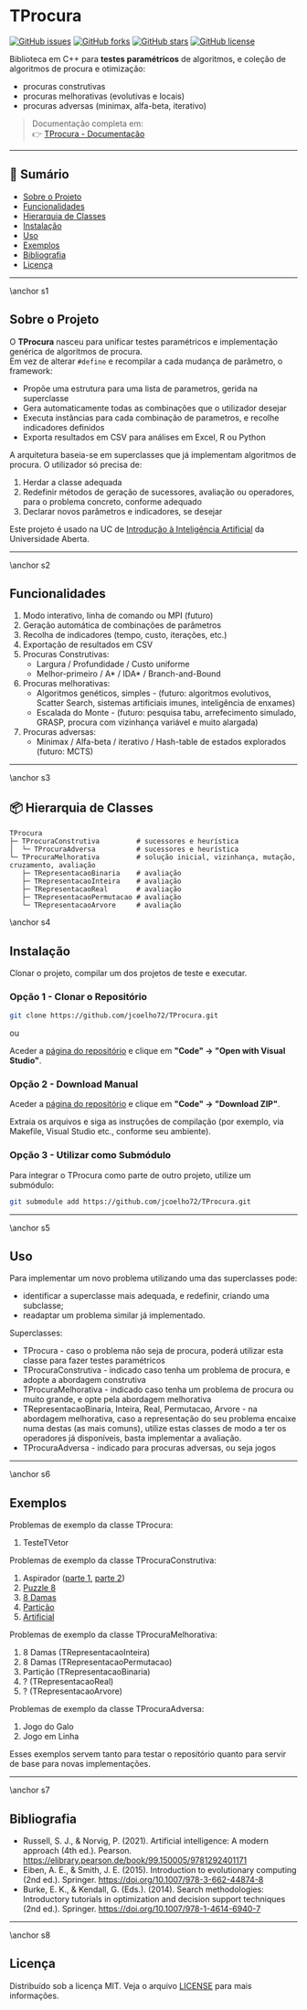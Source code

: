 # TProcura

[![GitHub issues](https://img.shields.io/github/issues/jcoelho72/TProcura.svg)](https://github.com/jcoelho72/TProcura/issues)
[![GitHub forks](https://img.shields.io/github/forks/jcoelho72/TProcura.svg)](https://github.com/jcoelho72/TProcura/network)
[![GitHub stars](https://img.shields.io/github/stars/jcoelho72/TProcura.svg)](https://github.com/jcoelho72/TProcura/stargazers)
[![GitHub license](https://img.shields.io/github/license/jcoelho72/TProcura.svg)](https://jcoelho72.github.io/TProcura/LICENSE.txt)

Biblioteca em C++ para **testes paramétricos** de algoritmos, e coleção de algoritmos de procura e otimização:
- procuras construtivas  
- procuras melhorativas (evolutivas e locais)  
- procuras adversas (minimax, alfa-beta, iterativo)

> Documentação completa em:  
> 👉 [TProcura - Documentação](https://jcoelho72.github.io/TProcura/index.html)

---

## 📑 Sumário

- [Sobre o Projeto](#s1)
- [Funcionalidades](#s2)
- [Hierarquia de Classes](#s3)
- [Instalação](#s4)
- [Uso](#s5)
- [Exemplos](#s6)
- [Bibliografia](#s7)
- [Licença](#s8)

---

\anchor s1
## Sobre o Projeto

O **TProcura** nasceu para unificar testes paramétricos e implementação genérica de algoritmos de procura.  
Em vez de alterar `#define` e recompilar a cada mudança de parâmetro, o framework:

- Propõe uma estrutura para uma lista de parametros, gerida na superclasse 
- Gera automaticamente todas as combinações que o utilizador desejar 
- Executa instâncias para cada combinação de parametros, e recolhe indicadores definidos  
- Exporta resultados em CSV para análises em Excel, R ou Python  

A arquitetura baseia-se em superclasses que já implementam algoritmos de procura. O utilizador só precisa de:

1. Herdar a classe adequada  
2. Redefinir métodos de geração de sucessores, avaliação ou operadores, para o problema concreto, conforme adequado  
3. Declarar novos parâmetros e indicadores, se desejar  

Este projeto é usado na UC de [Introdução à Inteligência Artificial](https://guiadoscursos.uab.pt/ucs/introducao-a-inteligencia-artificial/) da Universidade Aberta.

---

\anchor s2
## Funcionalidades

1. Modo interativo, linha de comando ou MPI (futuro)  
2. Geração automática de combinações de parâmetros  
3. Recolha de indicadores (tempo, custo, iterações, etc.)  
4. Exportação de resultados em CSV  
5. Procuras Construtivas:  
   - Largura / Profundidade / Custo uniforme  
   - Melhor-primeiro / A\* / IDA\* / Branch-and-Bound  
6. Procuras melhorativas:  
   - Algoritmos genéticos, simples - (futuro: algoritmos evolutivos, Scatter Search, sistemas artificiais imunes, inteligência de enxames)
   - Escalada do Monte - (futuro: pesquisa tabu, arrefecimento simulado, GRASP, procura com vizinhança variável e muito alargada) 
7. Procuras adversas:  
   - Minimax / Alfa-beta / iterativo / Hash-table de estados explorados (futuro: MCTS)  

---

\anchor s3
## 📦 Hierarquia de Classes

```text
TProcura
├─ TProcuraConstrutiva         # sucessores e heurística
│  └─ TProcuraAdversa          # sucessores e heurística
└─ TProcuraMelhorativa         # solução inicial, vizinhança, mutação, cruzamento, avaliação
   ├─ TRepresentacaoBinaria    # avaliação
   ├─ TRepresentacaoInteira    # avaliação
   ├─ TRepresentacaoReal       # avaliação
   ├─ TRepresentacaoPermutacao # avaliação
   └─ TRepresentacaoArvore     # avaliação
```


\anchor s4
## Instalação

Clonar o projeto, compilar um dos projetos de teste e executar. 

### Opção 1 - Clonar o Repositório 
```bash
git clone https://github.com/jcoelho72/TProcura.git
```
ou 

Aceder a [página do repositório](https://github.com/jcoelho72/TProcura/) e clique em **"Code" → "Open with Visual Studio"**.

### Opção 2 - Download Manual

Aceder a [página do repositório](https://github.com/jcoelho72/TProcura/) e clique em **"Code" → "Download ZIP"**.

Extraia os arquivos e siga as instruções de compilação (por exemplo, via Makefile, Visual Studio etc., conforme seu ambiente).

### Opção 3 - Utilizar como Submódulo

Para integrar o TProcura como parte de outro projeto, utilize um submódulo:

```bash
git submodule add https://github.com/jcoelho72/TProcura.git
```

---

\anchor s5
## Uso

Para implementar um novo problema utilizando uma das superclasses pode:
- identificar a superclasse mais adequada, e redefinir, criando uma subclasse;
- readaptar um problema similar já implementado.

Superclasses:
- TProcura  - caso o problema não seja de procura, poderá utilizar esta classe para fazer testes paramétricos
- TProcuraConstrutiva - indicado caso tenha um problema de procura, e adopte a abordagem construtiva
- TProcuraMelhorativa  - indicado caso tenha um problema de procura ou muito grande, e opte pela abordagem melhorativa
- TRepresentacaoBinaria, Inteira, Real, Permutacao, Arvore - na abordagem melhorativa, caso a representação do seu problema encaixe numa destas (as mais comuns), utilize estas classes de modo a ter os operadores já disponíveis, basta implementar a avaliação.
- TProcuraAdversa - indicado para procuras adversas, ou seja jogos

---

\anchor s6
## Exemplos

Problemas de exemplo da classe TProcura:
1. TesteTVetor

Problemas de exemplo da classe TProcuraConstrutiva:
1. Aspirador ([parte 1](teste_aspirador1.html), [parte 2](teste_aspirador2.html))
2. [Puzzle 8](teste_puzzle8.html)
3. [8 Damas](teste_8damas.html)
4. [Partição](teste_particao.html)
5. [Artificial](teste_artificial.html)

Problemas de exemplo da classe TProcuraMelhorativa:
1. 8 Damas (TRepresentacaoInteira)
2. 8 Damas (TRepresentacaoPermutacao)
3. Partição (TRepresentacaoBinaria)
4. ? (TRepresentacaoReal)
5. ? (TRepresentacaoArvore)

Problemas de exemplo da classe TProcuraAdversa:
1. Jogo do Galo
2. Jogo em Linha

Esses exemplos servem tanto para testar o repositório quanto para servir de base para novas implementações. 

---

\anchor s7
## Bibliografia

-	Russell, S. J., & Norvig, P. (2021). Artificial intelligence: A modern approach (4th ed.). Pearson. https://elibrary.pearson.de/book/99.150005/9781292401171
-	Eiben, A. E., & Smith, J. E. (2015). Introduction to evolutionary computing (2nd ed.). Springer. https://doi.org/10.1007/978-3-662-44874-8
-	Burke, E. K., & Kendall, G. (Eds.). (2014). Search methodologies: Introductory tutorials in optimization and decision support techniques (2nd ed.). Springer. https://doi.org/10.1007/978-1-4614-6940-7

---

\anchor s8
## Licença
Distribuído sob a licença MIT. Veja o arquivo [LICENSE](https://jcoelho72.github.io/TProcura/LICENSE.txt) para mais informações.

